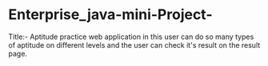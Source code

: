 # Enterprise_java-mini-Project-
Title:- Aptitude practice web application in this user can do so many types of aptitude on different levels and the user can check it's result on the result page.
